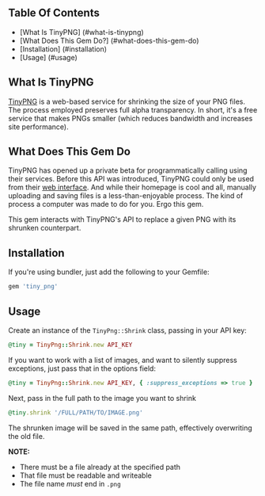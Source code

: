 ## Table Of Contents

- [What Is TinyPNG] (#what-is-tinypng)
- [What Does This Gem Do?] (#what-does-this-gem-do)
- [Installation] (#installation)
- [Usage] (#usage)

## What Is TinyPNG

[TinyPNG](http://www.tinypng.org) is a web-based service for shrinking the size of your PNG files.
The process employed preserves full alpha transparency.  In short, it's a free service that makes
PNGs smaller (which reduces bandwidth and increases site performance).

## What Does This Gem Do

TinyPNG has opened up a private beta for programmatically calling using their services.  Before
this API was introduced, TinyPNG could only be used from their [web interface](http://www.tinypng.org).
And while their homepage is cool and all, manually uploading and saving files is a less-than-enjoyable
process.  The kind of process a computer was made to do for you.  Ergo this gem.

This gem interacts with TinyPNG's API to replace a given PNG with its shrunken counterpart.

## Installation

If you're using bundler, just add the following to your Gemfile:

```ruby
gem 'tiny_png'
```

## Usage

Create an instance of the `TinyPng::Shrink` class, passing in your API key:

```ruby
@tiny = TinyPng::Shrink.new API_KEY
```

If you want to work with a list of images, and want to silently suppress exceptions, just pass that in the options field:

```ruby
@tiny = TinyPng::Shrink.new API_KEY, { :suppress_exceptions => true }
```

Next, pass in the full path to the image you want to shrink

```ruby
@tiny.shrink '/FULL/PATH/TO/IMAGE.png'
```

The shrunken image will be saved in the same path, effectively overwriting the old file.

**NOTE:**

- There must be a file already at the specified path
- That file must be readable and writeable
- The file name *must* end in `.png`